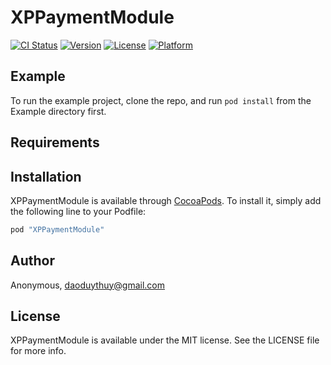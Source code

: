 # XPPaymentModule

[![CI Status](http://img.shields.io/travis/Anonymous/XPPaymentModule.svg?style=flat)](https://travis-ci.org/Anonymous/XPPaymentModule)
[![Version](https://img.shields.io/cocoapods/v/XPPaymentModule.svg?style=flat)](http://cocoapods.org/pods/XPPaymentModule)
[![License](https://img.shields.io/cocoapods/l/XPPaymentModule.svg?style=flat)](http://cocoapods.org/pods/XPPaymentModule)
[![Platform](https://img.shields.io/cocoapods/p/XPPaymentModule.svg?style=flat)](http://cocoapods.org/pods/XPPaymentModule)

## Example

To run the example project, clone the repo, and run `pod install` from the Example directory first.

## Requirements

## Installation

XPPaymentModule is available through [CocoaPods](http://cocoapods.org). To install
it, simply add the following line to your Podfile:

```ruby
pod "XPPaymentModule"
```

## Author

Anonymous, daoduythuy@gmail.com

## License

XPPaymentModule is available under the MIT license. See the LICENSE file for more info.
